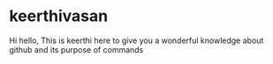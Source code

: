 # keerthivasan
Hi hello, This is keerthi here to give you a wonderful knowledge about github and its purpose of commands
